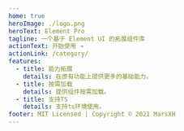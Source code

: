 ```yaml
---
home: true
heroImage: ./logo.png
heroText: Element Pro
tagline: 一个基于 Element UI 的拓展组件库
actionText: 开始使用 →
actionLink: /category/
features:
  - title: 能力拓展
    details: 在原有功能上提供更多的基础能力。
  - title: 按需加载
    details: 提供组件按需加载。
  - title: 支持TS
    details: 支持ts环境使用。
footer: MIT Licensed | Copyright © 2021 MarsXH
---
```


#

